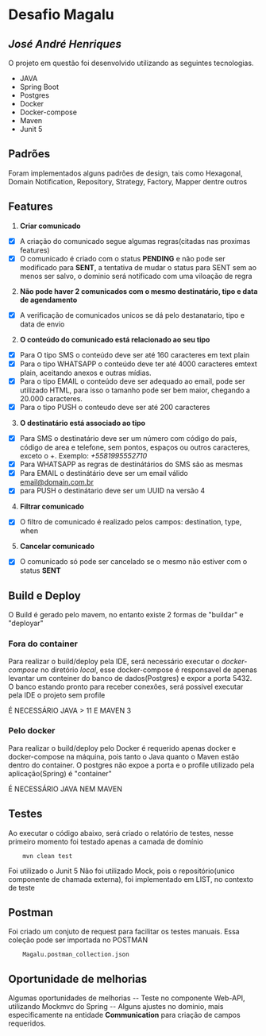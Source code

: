 # Desafio Magalu
## _José André Henriques_

O projeto em questão foi desenvolvido utilizando as seguintes tecnologias.
- JAVA
- Spring Boot
- Postgres
- Docker
- Docker-compose
- Maven
- Junit 5

## Padrões
Foram implementados alguns padrões de design, tais como Hexagonal, Domain Notification, Repository, Strategy, Factory, Mapper dentre outros

## Features

1. **Criar comunicado**
- [x] A criação do comunicado segue algumas regras(citadas nas proximas features)
- [x] O comunicado é criado com o status **PENDING** e não pode ser modificado para **SENT**, a tentativa de mudar o status para SENT sem ao menos ser salvo, o dominio será notificado com uma viloação de regra
2. **Não pode haver 2 comunicados com o mesmo destinatário, tipo e data de agendamento**
- [x] A verificação de comunicados unicos se dá pelo destanatario, tipo e data de envio
2. **O conteúdo do comunicado está relacionado ao seu tipo**
- [x] Para O tipo SMS o conteúdo deve ser até 160 caracteres em text plain
- [x] Para o tipo WHATSAPP o conteúdo deve ter até 4000 caracteres emtext plain, aceitando anexos e outras mídias.
- [x] Para o tipo EMAIL o conteúdo deve ser adequado ao email, pode ser utilizado HTML, para isso o tamanho pode ser bem maior, chegando a 20.000 caracteres.
- [x] Para o tipo PUSH o conteudo deve ser até 200 caracteres
3. **O destinatário está associado ao tipo**
- [x] Para SMS o destinatário deve ser um número com código do país, código de area e telefone, sem pontos, espaços ou outros caracteres, exceto o +. Exemplo:  _+5581995552710_
- [x] Para WHATSAPP as regras de destinátários do SMS são as mesmas
- [x] Para EMAIL o destinátário deve ser um email válido email@domain.com.br
- [x] para PUSH o destinátario deve ser um UUID na versão 4
4. **Filtrar comunicado**
- [x] O filtro de comunicado é realizado pelos campos: destination, type, when
5. **Cancelar comunicado**
- [x] O comunicado só pode ser cancelado se o mesmo não estiver com o status **SENT**

## Build e Deploy
O Build é gerado pelo mavem, no entanto existe 2 formas de "buildar" e "deployar"

### Fora do container
Para realizar o build/deploy pela IDE, será necessário executar o _docker-compose_ no diretório _local_, esse docker-compose é responsavel de apenas levantar um conteiner do banco de dados(Postgres) e expor a porta 5432.
O banco estando pronto para receber conexões, será possivel executar pela IDE o projeto sem profile

É NECESSÁRIO JAVA > 11 E MAVEN 3

### Pelo docker
Para realizar o build/deploy pelo Docker é requerido apenas docker e docker-compose na máquina, pois tanto o Java quanto o Maven estão dentro do container.
O postgres não expoe a porta e o profile utilizado pela aplicação(Spring) é "container"

É NECESSÁRIO JAVA NEM MAVEN

## Testes
Ao executar o código abaixo, será criado o relatório de testes, nesse primeiro momento foi testado apenas a camada de domínio
```
    mvn clean test
```
Foi utilizado o Junit 5
Não foi utilizado Mock, pois o repositório(unico componente de chamada externa), foi implementado em LIST, no contexto de teste

## Postman
Foi criado um conjuto de request para facilitar os testes manuais.
Essa coleção pode ser importada no POSTMAN
```
    Magalu.postman_collection.json
```

## Oportunidade de melhorias

Algumas oportunidades de melhorias
-- Teste no componente Web-API, utilizando Mockmvc do Spring
-- Alguns ajustes no dominio, mais especificamente na entidade **Communication** para criação de campos requeridos.